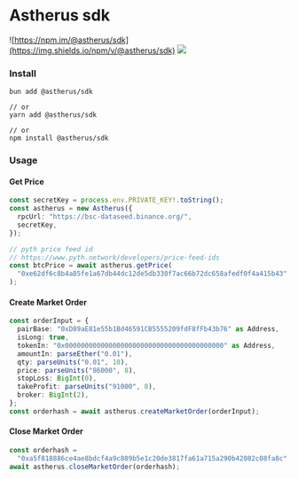 # Astherus sdk

![https://npm.im/@astherus/sdk](https://img.shields.io/npm/v/@astherus/sdk)
![](https://snyk.io/test/github/mrdotparasyte/astherus-sdk/badge.svg)

### Install

```shell
bun add @astherus/sdk

// or
yarn add @astherus/sdk

// or
npm install @astherus/sdk
```

### Usage

#### Get Price

```typescript
const secretKey = process.env.PRIVATE_KEY!.toString();
const astherus = new Astherus({
  rpcUrl: "https://bsc-dataseed.binance.org/",
  secretKey,
});

// pyth price feed id
// https://www.pyth.network/developers/price-feed-ids
const btcPrice = await astherus.getPrice(
  "0xe62df6c8b4a85fe1a67db44dc12de5db330f7ac66b72dc658afedf0f4a415b43"
);
```

#### Create Market Order

```typescript
const orderInput = {
  pairBase: "0xD89aE81e55b1Bd46591CB5555209fdF8fFb43b76" as Address,
  isLong: true,
  tokenIn: "0x0000000000000000000000000000000000000000" as Address,
  amountIn: parseEther("0.01"),
  qty: parseUnits("0.01", 10),
  price: parseUnits("86000", 8),
  stopLoss: BigInt(0),
  takeProfit: parseUnits("91000", 8),
  broker: BigInt(2),
};
const orderhash = await astherus.createMarketOrder(orderInput);
```

#### Close Market Order

```typescript
const orderhash =
  "0xa5f818886ce4ae8bdcf4a9c889b5e1c20de3817fa61a715a290b42082c08fa8c";
await astherus.closeMarketOrder(orderhash);
```
